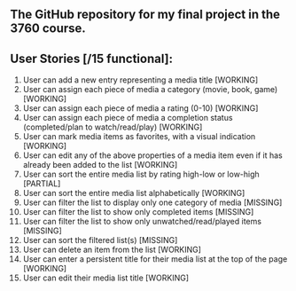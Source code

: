## The GitHub repository for my final project in the 3760 course.

## User Stories [/15 functional]:

1) User can add a new entry representing a media title [WORKING]
2) User can assign each piece of media a category (movie, book, game) [WORKING]
3) User can assign each piece of media a rating (0-10) [WORKING]
4) User can assign each piece of media a completion status (completed/plan to watch/read/play) [WORKING]
5) User can mark media items as favorites, with a visual indication [WORKING]
6) User can edit any of the above properties of a media item even if it has already been added to the list [WORKING]
7) User can sort the entire media list by rating high-low or low-high [PARTIAL]
8) User can sort the entire media list alphabetically [WORKING]
9) User can filter the list to display only one category of media [MISSING]
10) User can filter the list to show only completed items [MISSING]
11) User can filter the list to show only unwatched/read/played items [MISSING]
12) User can sort the filtered list(s) [MISSING]
13) User can delete an item from the list [WORKING]
14) User can enter a persistent title for their media list at the top of the page [WORKING]
15) User can edit their media list title [WORKING]
